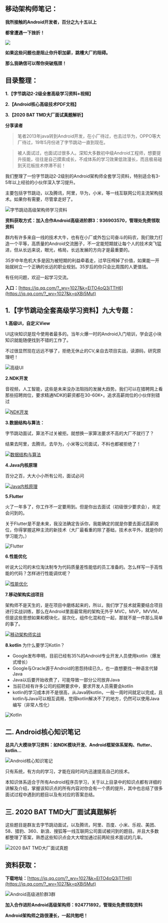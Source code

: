 ## 移动架构师笔记：

**我所接触的Android开发者，百分之九十五以上**

**都曾遭遇一下挫折！**

![](https://upload-images.jianshu.io/upload_images/24099992-1b1df799d79fd85b.png?imageMogr2/auto-orient/strip|imageView2/2/w/1000/format/webp)

**如果这些问题也是阻止你升职加薪，跳槽大厂的阻碍。**

**那么我确信可以帮你突破瓶颈！**

## [](https://links.jianshu.com/go?to=https%3A%2F%2Fgithub.com%2FAndroid-Alvin%2FAndroid-P7%2Fblob%2Fmaster%2FAndroid%25E5%25BC%2580%25E5%258F%2591%25E8%25BF%2598%25E4%25B8%258D%25E4%25BC%259A%25E8%25BF%2599%25E4%25BA%259B%25EF%25BC%259F%25E5%25A6%2582%25E4%25BD%2595%25E9%259D%25A2%25E8%25AF%2595%25E6%258B%25BF%25E9%25AB%2598%25E8%2596%25AA%25EF%25BC%2581.md%23%25E6%2595%25B4%25E7%2590%2586%25E7%259B%25AE%25E5%25BD%2595)目录整理：

**1.【字节跳动2-2级全套高级学习资料+视频】**

**2.【Android核心高级技术PDF文档】**

**3.【2020 BAT TMD大厂面试真题解析】**

**分享读者**

> 笔者2013年java转到Android开发，在小厂待过，也去过华为，OPPO等大厂待过，19年5月份进了字节跳动一直到现在。

> 被人面试过，也面试过很多人。深知大多数初中级Android工程师，想要提升技能，往往是自己摸索成长，不成体系的学习效果低效漫长，而且极易碰到天花板技术停滞不前！

我们整理了一份字节跳动2-2级别的Android架构师全套学习资料，特别适合有3-5年以上经验的小伙伴深入学习提升。

主要包括字节跳动，以及腾讯，阿里，华为，小米，等一线互联网公司主流架构技术。如果你有需要，尽管拿走好了。

![字节跳动高级架构师学习资料](https://upload-images.jianshu.io/upload_images/23587538-1d62cac4d87099d1.png?imageMogr2/auto-orient/strip%7CimageView2/2/w/1240)


**资料获取方式：加入合作Android高级进阶群3：936903570，管理处免费领取资料**

群内有许多来自一线的技术大牛，也有在小厂或外包公司奋斗的码农，我们致力打造一个平等，高质量的Android交流圈子，不一定能短期就让每个人的技术突飞猛进，但从长远来说，眼光，格局，长远发展的方向才是最重要的。

35岁中年危机大多是因为被短期的利益牵着走，过早压榨掉了价值，如果能一开始就树立一个正确的长远的职业规划。35岁后的你只会比周围的人更值钱。

有任何问题，欢迎一起学习交流。

**入口：**[https://jq.qq.com/?_wv=1027&k=ElTO4oQ3jTTH6](https://jq.qq.com/?_wv=1027&k=pXBi5Mut)

## [](https://links.jianshu.com/go?to=https%3A%2F%2Fgithub.com%2FAndroid-Alvin%2FAndroid-P7%2Fblob%2Fmaster%2FAndroid%25E5%25BC%2580%25E5%258F%2591%25E8%25BF%2598%25E4%25B8%258D%25E4%25BC%259A%25E8%25BF%2599%25E4%25BA%259B%25EF%25BC%259F%25E5%25A6%2582%25E4%25BD%2595%25E9%259D%25A2%25E8%25AF%2595%25E6%258B%25BF%25E9%25AB%2598%25E8%2596%25AA%25EF%25BC%2581.md%231%25E9%2598%25BF%25E9%2587%258Cp7%25E7%25BA%25A7%25E5%2585%25A8%25E5%25A5%2597%25E9%25AB%2598%25E7%25BA%25A7%25E5%25AD%25A6%25E4%25B9%25A0%25E8%25A7%2586%25E9%25A2%2591%25E4%25B8%2583%25E5%25A4%25A7%25E4%25B8%2593%25E9%25A2%2598)1.【字节跳动全套高级学习资料】九大专题：

**1.高级UI，自定义View**

UI这块知识是现今使用者最多的。当年火爆一时的Android入门培训，学会这小块知识就能随便找到不错的工作了。

不过很显然现在远远不够了，拒绝无休止的CV,亲自去项目实战，读源码，研究原理吧！

![高级UI ](https://upload-images.jianshu.io/upload_images/23587538-b4652d6cb66b3b8c.png?imageMogr2/auto-orient/strip%7CimageView2/2/w/1240)


**2.NDK开发**

音视频，人工智能，这些是未来没办法阻挡的发展大趋势。我们可以在猎聘网上看那些招聘岗位，要求精通NDK的薪资都在30-60K+。追求高薪岗位的小伙伴别错过

[![NDK开发](https://upload-images.jianshu.io/upload_images/23587538-be0b16cafc9811c6?imageMogr2/auto-orient/strip%7CimageView2/2/w/1240)](https://camo.githubusercontent.com/a69e38247eef91974f1c33b8ff1190922bf59a62/68747470733a2f2f75706c6f61642d696d616765732e6a69616e7368752e696f2f75706c6f61645f696d616765732f32343039393939322d346633396439343439343136323764322e6a7067217468756d626e61696c3f696d6167654d6f6772322f6175746f2d6f7269656e742f7374726970253743696d61676556696577322f322f772f31323430) 

**3.数据结构与算法：**

字节跳动面试，算法不过关被拒。就想换一家算法要求不高的大厂不就行了？

结果去阿里，去腾讯，去华为，小米等公司面试，不料也都被拒绝了！

[![数据结构与算法](https://upload-images.jianshu.io/upload_images/23587538-06b60ab00032c070?imageMogr2/auto-orient/strip%7CimageView2/2/w/1240)](https://camo.githubusercontent.com/592c0ca9ff8496f2a30f06acc5609bec91c3f886/68747470733a2f2f75706c6f61642d696d616765732e6a69616e7368752e696f2f75706c6f61645f696d616765732f32343039393939322d323030396166663832663934313135662e706e67217468756d626e61696c3f696d6167654d6f6772322f6175746f2d6f7269656e742f7374726970253743696d61676556696577322f322f772f31323430) 

**4.Java内核原理**

百分之百，大大小小所有公司，面试必问

[![Java内核原理](https://upload-images.jianshu.io/upload_images/23587538-136ae0ae6b753cf8?imageMogr2/auto-orient/strip%7CimageView2/2/w/1240)](https://camo.githubusercontent.com/21edbbba1639730a9bc370a1c3b4a3aa7b528b38/68747470733a2f2f75706c6f61642d696d616765732e6a69616e7368752e696f2f75706c6f61645f696d616765732f32343039393939322d396231393064313231336664393739352e6a7067217468756d626e61696c3f696d6167654d6f6772322f6175746f2d6f7269656e742f7374726970253743696d61676556696577322f322f772f31323430) 

**5.Flutter**

火了一年多了，你工作不一定要用到。但是你出去面试（初级很少要求会），肯定会问到的。

关于Flutter是不是未来，我没法确定告诉你，我能确定的就是你要去面试高薪岗位，你得掌握这种主流的新技术（大厂最看重的除了基础，技术水平外，就是你的学习能力。）

![Flutter](https://upload-images.jianshu.io/upload_images/23587538-d31f1fc79d2026b9.png?imageMogr2/auto-orient/strip%7CimageView2/2/w/1240)


**6.性能优化**

听说大公司的末位淘汰制专为代码质量差性能低的员工准备的。怎么样写一手高性能的代码？怎样进行性能调优呢？

[![性能优化](https://upload-images.jianshu.io/upload_images/23587538-850f55e7dceea3f0?imageMogr2/auto-orient/strip%7CimageView2/2/w/1240)](https://camo.githubusercontent.com/60417bb525c4525f5024661e9287c6e5824e1e3b/68747470733a2f2f75706c6f61642d696d616765732e6a69616e7368752e696f2f75706c6f61645f696d616765732f32343039393939322d373138666534613866666639663664332e6a7067217468756d626e61696c3f696d6167654d6f6772322f6175746f2d6f7269656e742f7374726970253743696d61676556696577322f322f772f31323430) 

**7.移动架构实战项目**

架构师不是天生的，是在项目中磨练起来的，所以，我们学了技术就需要结合项目进行实战训练，那么在Android里面最常用的架构无外乎 MVC，MVP，MVVM，但是这些思想如果和模块化，层次化，组件化混和在一起，那就不是一件那么简单的事了。

[![移动架构师实战](https://upload-images.jianshu.io/upload_images/23587538-60badb6d924cdd95?imageMogr2/auto-orient/strip%7CimageView2/2/w/1240)](https://camo.githubusercontent.com/1360cd9a9fbd36f55a9b0098ce3503598eb754ee/68747470733a2f2f75706c6f61642d696d616765732e6a69616e7368752e696f2f75706c6f61645f696d616765732f32343039393939322d633265366138353534393864356636662e6a7067217468756d626e61696c3f696d6167654d6f6772322f6175746f2d6f7269656e742f7374726970253743696d61676556696577322f322f772f31323430)

**8.kotlin**
为什么要学习Kotlin？

*   Google发布申明，目前已经有35%的Android专业开发人员使用kotlin（爆发式增长）
*   Google与Oracle源于Android的恩怨持续已久，也一直想要找一种语言代替Java
*   Java以后要开始收费了，可能导致一部分公司放弃Java
*   当前已经有许多公司的招聘要求中，要求开发人员需要会kotlin
*   kotlin的学习成本并不是很高，从Java转kotlin，一般一周时间就足以完成，且kotlin与Java可以相互调用，觉得kotlin解决不了的地方，仍然可以使用Java编写（非常人性化）

![Kotlin](https://upload-images.jianshu.io/upload_images/23587538-a8b78416832c159e.png?imageMogr2/auto-orient/strip%7CimageView2/2/w/1240)


## [](https://links.jianshu.com/go?to=https%3A%2F%2Fgithub.com%2FAndroid-Alvin%2FAndroid-P7%2Fblob%2Fmaster%2FAndroid%25E5%25BC%2580%25E5%258F%2591%25E8%25BF%2598%25E4%25B8%258D%25E4%25BC%259A%25E8%25BF%2599%25E4%25BA%259B%25EF%25BC%259F%25E5%25A6%2582%25E4%25BD%2595%25E9%259D%25A2%25E8%25AF%2595%25E6%258B%25BF%25E9%25AB%2598%25E8%2596%25AA%25EF%25BC%2581.md%232android%25E6%25A0%25B8%25E5%25BF%2583%25E9%25AB%2598%25E7%25BA%25A7%25E6%258A%2580%25E6%259C%25AFpdf%25E6%2596%2587%25E6%25A1%25A3bat%25E5%25A4%25A7%25E5%258E%2582%25E9%259D%25A2%25E8%25AF%2595%25E7%259C%259F%25E9%25A2%2598%25E8%25A7%25A3%25E6%259E%2590)二. Android核心知识笔记

**总共八大模块学习资料：如NDK模块开发、Android框架体系架构、flutter、kotlin...**

![Android核心知识笔记](https://upload-images.jianshu.io/upload_images/24099992-b7d9a147a1e03662.png?imageMogr2/auto-orient/strip|imageView2/2/w/958/format/webp)

只有系统，有方向的学习，才能在段时间内迅速提高自己的技术。

本知识体系适合于所有Android程序员学习，关于以上目录中的知识点都有详细的讲解及介绍，掌握该知识点的所有内容对你会有一个质的提升，其中也总结了很多面试过程中遇到的题目以及有对应的答案总结。

## 三. 2020 BAT TMD大厂面试真题解析

这些题目是群友去字节跳动面试，以及腾讯，阿里、百度、小米、乐视、美团、58、猎豹、360、新浪、搜狐等一线互联网公司面试被问到的题目。并且大多数都整理了答案，熟悉这些知识点会大大增加通过前两轮技术面试的几率。

![2020 BAT TMD大厂面试真题](https://upload-images.jianshu.io/upload_images/23587538-d9453863e1e7c4c8.png?imageMogr2/auto-orient/strip%7CimageView2/2/w/1240)

## [](https://links.jianshu.com/go?to=https%3A%2F%2Fgithub.com%2FAndroid-Alvin%2FAndroid-P7%2Fblob%2Fmaster%2FAndroid%25E5%25BC%2580%25E5%258F%2591%25E8%25BF%2598%25E4%25B8%258D%25E4%25BC%259A%25E8%25BF%2599%25E4%25BA%259B%25EF%25BC%259F%25E5%25A6%2582%25E4%25BD%2595%25E9%259D%25A2%25E8%25AF%2595%25E6%258B%25BF%25E9%25AB%2598%25E8%2596%25AA%25EF%25BC%2581.md%23%25E8%25B5%2584%25E6%2596%2599%25E8%258E%25B7%25E5%258F%2596)资料获取：

**下载地址：**[https://jq.qq.com/?_wv=1027&k=ElTO4oQ3jTTH6](https://jq.qq.com/?_wv=1027&k=pXBi5Mut)

![Android高级进阶群3群](https://upload-images.jianshu.io/upload_images/23587538-102e092ad58ad52b.png?imageMogr2/auto-orient/strip%7CimageView2/2/w/1240)

**加入合作进阶Android高级架构师：924771892，管理处免费领取资料**

**Android架构师之路很漫长，一起共勉吧！**


